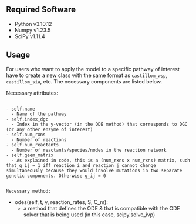 Required Software
--------

- Python v3.10.12
- Numpy v1.23.5
- SciPy v1.11.4

Usage
--------

For users who want to apply the model to a specific pathway of interest have to create a new class with the same format as `castillom_wsp`, `castillom_sia`, etc. The necessary components are listed below. 

Necessary attributes:
~~~~~

- self.name
  - Name of the pathway
- self.index_dgc
  - Index in the y-vector (in the ODE method) that corresponds to DGC (or any other enzyme of interest)
- self.num_rxns
  - Number of reactions
- self.num_reactants
  - Number of reactants/species/nodes in the reaction network
- self.geem_matrix
  - As explained in code, this is a (num_rxns x num_rxns) matrix, such that g_ij = 1 iff reaction i and reaction j cannot change simultaneously because they would involve mutations in two separate genetic components. Otherwise g_ij = 0


Necessary method:
~~~~~

- odes(self, t, y, reaction_rates, S, C_m):
  - a method that defines the ODE & that is compatible with the ODE solver that is being used (in this case, scipy.solve_ivp)

